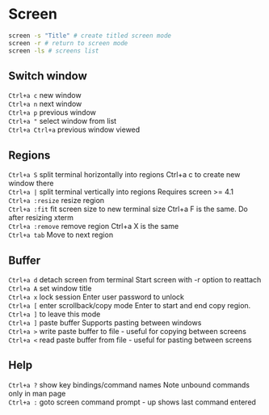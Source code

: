 # Screen  
```sh  
screen -s "Title" # create titled screen mode  
screen -r # return to screen mode
screen -ls # screens list
```   
## Switch window
`Ctrl+a c`	new window	   
`Ctrl+a n`	next window  
`Ctrl+a p`	previous window  
`Ctrl+a "`	select window from list  
`Ctrl+a Ctrl+a`	previous window viewed	   
 
## Regions
`Ctrl+a S`	split terminal horizontally into regions	Ctrl+a c to create new window there  
`Ctrl+a |`	split terminal vertically into regions	Requires screen >= 4.1  
`Ctrl+a :resize`	resize region	   
`Ctrl+a :fit`	fit screen size to new terminal size	Ctrl+a F is the same. Do after resizing xterm  
`Ctrl+a :remove`	remove region	Ctrl+a X is the same  
`Ctrl+a tab`	Move to next region	   
 
## Buffer 	 	   
`Ctrl+a d`	detach screen from terminal	Start screen with -r option to reattach  
`Ctrl+a A`	set window title	   
`Ctrl+a x`	lock session	Enter user password to unlock  
`Ctrl+a [`	enter scrollback/copy mode	Enter to start and end copy region. `Ctrl+a ]` to leave this mode  
`Ctrl+a ]`	paste buffer	Supports pasting between windows  
`Ctrl+a >`	write paste buffer to file - useful for copying between screens  
`Ctrl+a <`	read paste buffer from file - useful for pasting between screens  

## Help
`Ctrl+a ?`	show key bindings/command names	Note unbound commands only in man page  
`Ctrl+a :`	goto screen command prompt - up shows last command entered
